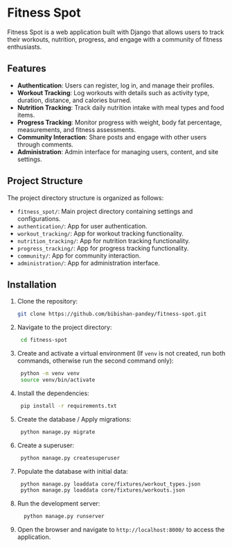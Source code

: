 # Fitness Spot

Fitness Spot is a web application built with Django that allows users to track their workouts, nutrition, progress, and engage with a community of fitness enthusiasts.

## Features

- **Authentication**: Users can register, log in, and manage their profiles.
- **Workout Tracking**: Log workouts with details such as activity type, duration, distance, and calories burned.
- **Nutrition Tracking**: Track daily nutrition intake with meal types and food items.
- **Progress Tracking**: Monitor progress with weight, body fat percentage, measurements, and fitness assessments.
- **Community Interaction**: Share posts and engage with other users through comments.
- **Administration**: Admin interface for managing users, content, and site settings.

## Project Structure

The project directory structure is organized as follows:

- `fitness_spot/`: Main project directory containing settings and configurations.
- `authentication/`: App for user authentication.
- `workout_tracking/`: App for workout tracking functionality.
- `nutrition_tracking/`: App for nutrition tracking functionality.
- `progress_tracking/`: App for progress tracking functionality.
- `community/`: App for community interaction.
- `administration/`: App for administration interface.

## Installation

1. Clone the repository:

   ```bash
   git clone https://github.com/bibishan-pandey/fitness-spot.git
   ```

2. Navigate to the project directory:

   ```bash
    cd fitness-spot
   ```

3. Create and activate a virtual environment (If `venv` is not created, run both commands, otherwise run the second command only):

   ```bash
    python -m venv venv
    source venv/bin/activate
   ```

4. Install the dependencies:

   ```bash
    pip install -r requirements.txt
   ```

5. Create the database / Apply migrations:

   ```bash
    python manage.py migrate
   ```
   
6. Create a superuser:

   ```bash
    python manage.py createsuperuser
   ```
   
7. Populate the database with initial data:

   ```bash
    python manage.py loaddata core/fixtures/workout_types.json
    python manage.py loaddata core/fixtures/workouts.json
   ```

8. Run the development server:

   ```bash
     python manage.py runserver
    ```
   
9. Open the browser and navigate to `http://localhost:8000/` to access the application.
